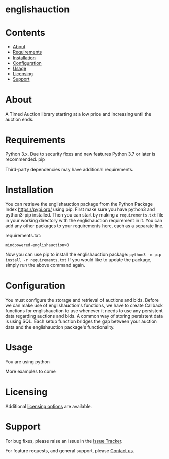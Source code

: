 
englishauction
==============

Contents
========

* [About](#about)
* [Requirements](#requirements)
* [Installation](#installation)
* [Configuration](#configuration)
* [Usage](#usage)
* [Licensing](#licensing)
* [Support](#support)

# About
A Timed Auction library starting at a low price and increasing until the auction ends.

# Requirements
Python 3.x. Due to security fixes and new features Python 3.7 or later is recommended.
pip


Third-party dependencies may have additional requirements.

# Installation
You can retrieve the englishauction package from the Python Package Index https://pypi.org/ using pip. First make sure you have python3 and python3-pip installed. Then you can start by making a `requirements.txt` file in your working directory with the englishauction requirement in it. You can add any other packages to your requirements here, each as a separate line.

requirements.txt:
```
mindpowered-englishauction>0
```
Now you can use pip to install the englishauction package: `python3 -m pip install -r requirements.txt`
If you would like to update the package, simply run the above command again.


# Configuration
You must configure the storage and retrieval of auctions and bids. Before we can make use of englishauction's functions, we have to create Callback functions for englishauction to use whenever it needs to use any persistent data regarding auctions and bids. A common way of storing persistent data is using SQL. Each setup function bridges the gap between your auction data and the englishauction package's functionality.

# Usage
You are using python


More examples to come

# Licensing
Additional [licensing options][licensing] are available.

# Support
For bug fixes, please raise an issue in the [Issue Tracker][bugs].

For feature requests, and general support, please [Contact us][contact].



[bugs]: https://github.com/mindpowered/english-auction-python/issues
[contact]: https://mindpowered.dev/support.html?ref=english-auction-python/
[docs]: https://mindpowered.github.io/english-auction-python/
[licensing]: https://mindpowered.dev/?ref=english-auction-python
